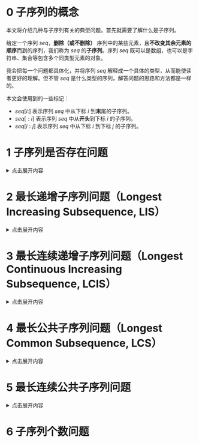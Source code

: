 # 0 子序列的概念

本文将介绍几种与子序列有关的典型问题。首先就需要了解什么是子序列。

给定一个序列 $seq$，**删除（或不删除）** 序列中的某些元素，且**不改变其余元素的顺序**而到的序列，我们称为 $seq$ 的**子序列**。序列 $seq$ 既可以是数组，也可以是字符串、集合等包含多个同类型元素的对象。

我会把每一个问题都具体化，并将序列 $seq$ 解释成一个具体的类型，从而能使读者更好的理解。但不管 $seq$ 是什么类型的序列，解答问题的思路和方法都是一样的。

本文会使用到的一些标记：

- $seq[i:]$ 表示序列 $seq$ 中从下标 $i$ 到**末**尾的子序列。
- $seq[:i]$ 表示序列 $seq$ 中从**开头**到下标 $i$ 的子序列。
- $seq[i : j]$ 表示序列 $seq$ 中从下标 $i$ 到下标 $j$ 的子序列。

# 1 子序列是否存在问题

<details>
<summary>点击展开内容</summary>

## 1.1 问题概述

该问题可以简述为：给定字符串 $s$ 和 $t$ ，判断 $s$ 是否为 $t$ 的**子序列**。

## 1.2 解法一：贪心 + 双指针

### 1.2.1 匹配过程

定义两个指针 $i$ 和 $j$，分别指向字符串 $s$ 和 $t$ 的首字符。遍历两个字符串，并对 $s[i]$ 和 $t[j]$ 进行匹配。如果匹配成功，则 $i$ 和 $j$ 同时向后移，否则只有 $j$ 向后移。如果最终 $i$ 移动到了 $s$ 的末尾，说明 $s$ 中所有字符都匹配成功了，即表明 $s$ 是 $t$ 的子序列。

有一点要注意，对于 $s[i]$，在 $t$ 中可能不止一个位置可以匹配，那究竟是匹配哪一个呢？从贪心的策略来上，我们选择匹配**先出现的那个字符**。

假如 $s[i]$ 在 $t$ 中出现了两次，一个位置在 $j_1$，另一个在 $j_2$，且 $j_1 < j_2$。那么匹配 $t[j_1]$ 是更优的选择。因为在 $t[j_2]$ 后面出现的字符，同时也在 $t[j_1]$ 的后面；而先匹配 $t[j_1]$ 的话，在 $t[j_1]$ 和 $t[j_2]$ 之间就有更多的字符可以进行匹配，增大了匹配成功的概率。

### 1.2.2 C++ 代码

```cpp
bool Issubsequence(const string& s, const string& t)
{
    int i = 0;
    for (int j = 0; j < t.size(); ++j)
        if (s[i] == t[j]) ++i;

    return i == s.size();
}
```

## 1.3 解法二：动态规划 + 哈希表

问题升级一下：假如有大量输入的 $s$，称作 $s1$, $s2$, ... , $sk$ 其中 $k >= 10$ 亿，你需要依次检查它们是否为 $t$ 的子序列。在这种情况下，还采用解法一肯定会超时。不妨通过动态规划的方法，建立一个哈希表，再通过哈希表去匹配 $s$ 中的每一个字符，速度就会快很多了。

### 1.3.1 确定 $dp[i][j]$ 的含义

这种类似于对同一个主串做很多次匹配的问题，可以像 $KMP$ 算法一样，先用一些时间将主串中的信息建立成一个哈希表，就可以快速的进行匹配。在这里，我们姑且将字符串 $t$ 称作**主串**。

假设主串 $t$ 的长度为 $n$。定义二维数组 $dp[n + 1][26]$，$dp[i][j]$ 表示主串 $t$ 中，从位置 $i$ 开始（包括 $i$ 在内）往后字符 $j$ **第一次出现**的位置。计算完 $dp$ 后，就能得到 $t$ 中从**每一个位置**开始往后**所有字符**第一次出现的位置。数组 $dp$ 也就是我们所说的哈希表。

由于需要记录后面的字符第一次出现的次数，所以需要采用**倒序遍历**。

### 1.3.2 确定边界条件

当 $i = n - 1$，除了位置 $n - 1$，再往后就没有任何字符了，无法继续匹配。因此可以令所有的 $dp[n][j] = n(0 \leq j < 26)$，这样就能正常匹配 $dp[n - 1][j]$。且当 $dp[i][j] = n$ 时，表明从 $i$ 开始往后不存在字符 $j$ 了，匹配结束。

### 1.3.3 推导 $dp[i][j]$

遍历主串 $t$，$0 \leq i \leq n - 1$：
- 若 $t[i]$ 处的字符就是 $j$，则 $dp[i][j] = i$。
- 若 $t[i]$ 处的字符不是 $j$，则从位置 $i$ 开始往后字符 $j$ 第一次出现的位置，等同于从位置 $i + 1$ 开始往后字符 $j$ 第一次出现的位置，所以 $dp[i][j] = dp[i + 1][j]$。

综上有：

$$
f[i][j]=\left\lbrace
\begin{array}{ll}
i, & t[i]=j \\
f[i+1][j], & t[i] \neq j
\end{array}\right.
$$

### 1.3.4 匹配过程

在循环中，定义两个指针 $i$ 和 $j$ 分别指向字符串 $t$ 和 $s$ 的首字符，$j$ 遍历字符串 $s$，$0 \leq j < s.size()$。

若 $d[i][s[j] - 'a'] = n$，说明往后没有字符可以匹配了，从而 $s$ 不是 $t$ 的子串，返回 $false$；若 $d[i][s[j] - 'a'] \neq n$，说明该处的字符与 $s[j]$ 匹配，则 $i$ 要跳转到该处的**下一个位置**，与 $s$ 的下一个位置（即 $j + 1$）进行匹配。

由于除了 $n$ 之外，$dp[i][j]$ 的最大值就是 $n - 1$，所以不用担心 $i = dp[i][j]$ 会出现越界的问题。循环能正常结束就说明字符串 $s$ 中的每一个字符都匹配成功了，返回 $true$。

### 1.3.5 C++ 代码

```cpp
bool Issubsequence(const string& s, const string& t)
{
    if (s.size() > t.size()) return false;  // s 比 t 更长，就不可能是 t 的子序列

    int n = t.size();
    vector<vector<int>> dp(n + 1, vector<int>(26, 0));
    for (auto& i : dp[n]) i = n;    // 初始化边界条件

    for (int i = n - 1; i >= 0; --i)
        for (int j = 0; j < 26; ++j)
            dp[i][j] = (t[i] == j + 'a') ? i : dp[i + 1][j];

    for (int i = 0, j = 0; j < s.size(); ++j)
    {
        if (dp[i][s[j] - 'a'] == n) // 到达主串末尾
            return false;
        i = dp[i][s[j] - 'a'] + 1;  // i 跳转到下一个位置进行匹配
    }

    return true;
}
```

</details>

# 2 最长递增子序列问题（Longest Increasing Subsequence, LIS）

<details>
<summary>点击展开内容</summary>

该问题可以简述为：给定数组 $ary$，找到 $ary$ 中**递增子序列**的最大长度。

首先要明确一个概念，最长递增子序列**不一定唯一**，比如 $\{1,0,7,4\}$ 就有 ${1,7}$、${1,4}$ 和 ${0, 4}$ 三个最长递增子序列。与此同时，哪怕子数组 $ary[0:]$ 和 $ary[1:]$ 只差一个元素，所得到的最长递增子序列也不一定相同。

## 2.1 解法一：动态规划

### 2.1.1 确定 $dp[i]$ 的含义

定义一维数组 $dp[ary.size()]$，$dp[i]$ 表示在子序列 $ary[0:i]$ 中，**以 $ary[i]$ 结尾**的最长递增子序列的**长度**。

### 2.1.2 确定边界条件

由于一个元素就可以构成一个递增子序列，所以所有 $dp$ 值初始时都为1。

### 2.1.3 推导 $dp[i]$

我们用 $s[i]$ 表示子序列 $ary[0 : i]$ 中以 **$ary[i]$ 结尾的**最长递增子序列。

遍历数组 $ary$，$1 <= i < ary.size()$，对于以 $ary[i]$ 结尾的最长递增子序列的长度，需要根据子序列 $ary[0:i - 1]$ 推导。

遍历子序列 $ary[0 : i - 1]$，$0 <= j < i$：
- 若 $ary[j] < ary[i]$，那么将 $ary[i]$ 放到 $s[j]$ 的末尾，就可以构成一个新的递增子序列，即 $s[i]$，所以 $dp[i] = dp[j] + 1$；
- 若 $ary[j] \geq ary[i]$，$dp[i]$ 维持不变。

也有可能，$ary[i]$ 与另一个元素可以组成更长的递增子序列。所以 $dp[i]$ 应该是两种情况下的最大值，从而有：

$$
dp[i] = max(dp[i],\ dp[j] + 1)
$$

最终的结果就是 $dp$ 中的最大值，保存在 $len$ 中。

### 2.1.4 C++ 代码

```cpp
int LengthOfLIS(const vector<int>& ary)
{
    vector<int> dp(ary.size(), 1);
    int len = 1;
    for (int i = 1; i < ary.size(); ++i)
    {
        for (int j = 0; j < i; ++j)
        {
            if (ary[j] < ary[i])  // 可以构成一个更长的递增子序列
            {
               dp[i] = max(dp[i], dp[j] + 1);
               len = max(len, dp[i]);
            }
        }
    }

    return len;
}
```

## 2.2 解法二：贪心 + 二分查找

### 2.2.1 贪心的应用和证明

考虑一个简单的贪心，我们往子序列中加入元素来寻找最长递增子序列。如果我们要使递增子序列**尽可能的长**，那我们就需要让序列递增得**尽可能的慢**。因此我们希望每次在递增子序列最后加上的那个数尽可能的小。

我们用 $s_i$ 表示**长度为** $i$ 的**任意递增子序列**，$s_i[i]$ 表示子序列中的**第 $i$ 个元素**（最后一个）；维护一个数组 $p$， $p[i]$ 表示**所有**长度为 $i$ 的递增子序列**末尾元素中的最小值**，易知 $s_i[i] \ge p[i] > s_i[i - 1]$。

> 所谓瘦死的骆驼比马大，因为 $s_i$ 是递增的，所以即使 $p[i]$ 是末尾元素中的最小值，它也一定大于 $s_i[i - 1]$。

首先，数组 $p$ 一定是递增的，证明如下：

1. 证明一：

假设数组 $p$ 不递增，则存在 $i > j$，使得 $p[i] < p[j]$。对于递增子序列 $s_i$，我们从末尾删除 $i - j$ 个元素，序列长度变为 $i - (i - j) = j$。设剩余的递增序列为 $s_j'$，其最后一个元素为 $x$，则有 $x < s_i[i - 1] < p[i] < p[j]$。因为 $s_j'$ 也是一个长度为 $j$ 的递增子序列，但它的末尾元素比 $p[j]$ 小，这与 $p[j]$ 的定义相矛盾。所以数组 $p$ 是递增的。

2. 证明二：

假设 $p[i]$ 是递增子序列 $s_i$ 的末尾元素，则有 $p[i] = s_i[i]$。因为 $s_i[i - 1] \ge p[i - 1]$，所以有 $p[i] = s_i[i] > s_i[i - 1] \ge p[i]$，即 $p[i] > p[i]$。因此，数组 $p$ 是递增的。

### 2.2.2 确定二分逻辑

定义 $len$ 保存当前最长递增子序列的长度，则 $p[len]$ 表示数组 $p$ 的末尾元素。遍历数组 $ary$，$1 <= i < ary.size()$：
- 如果 $ary[i]$ > $p[len]$，说明遇到了一个更长的递增序列，则把 $ary[i]$ 加入到数组 $p$，并更新 $len$；
- 如果 $ary[i] \leq p[len]$，说明其有可能是比某个递增子序列末尾元素**更小的元素**。在数组 $p$ 中进行**二分查找**，找到第一个比 $ary[i]$ 小的数的 $p[k]$，并更新 $p[k + 1] = ary[i]$。

> 或者说是找到第一个不小于 $ary[i]$ 的数，即为要被更新的数。

第二点的原因如下：

如果 $ary[i] < p[len]$，且数组 $p$ 中存在 $k$ 使得 $p[k] < ary[i] \le p[k + 1]$。那么说明以 $p[k + 1]$ 为末尾元素，长度为 $k + 1$ 的递增子序列，遇到了一个更小的末尾元素 $ary[i]$，所以需要更新 $p[k + 1]$ 为 $ary[i]$。

要注意的是，最终的数组 $p$，维护的并不一定是最长递增子序列。

### 2.2.3 C++ 代码

```cpp
int FindPos(const vector<int>& p, int len, int key)   // 返回数组 p 中第一个小于 key 的数的下标
{
    int left = 1, right = len, pos = 0;   // 找不到比 key 小的数时，返回0，表明更新数组 p 的第一个元素 p[0]
    while (left <= right)  // 二分查找
    {
        int mid = (left + right) >> 1;
        if (p[mid] < key)
        {
            pos = mid;
            left = mid + 1;
        }
        else right = mid - 1;
    }

    return pos;
}

int LengthOfLIS(const vector<int>& ary)
{
    int n = ary.size(), len = 1;
    vector<int> p(n + 1, 1);
    p[len] = ary[0];
    for (int i = 1; i < n; ++i)
    {
        if (ary[i] > p[len]) p[++len] = ary[i];
        else p[FindPos(p, len, ary[i]) + 1] = ary[i];
    }

    return len;
}
```

</details>

# 3 最长连续递增子序列问题（Longest Continuous Increasing Subsequence, LCIS）

<details>
<summary>点击展开内容</summary>

## 3.1 问题概述

该问题可以简述为：给定数组 $ary$，找到 $ary$ 中**连续递增子序列**的最大长度。

$LCIS$ 问题在 $LIS$ 问题的基础上，增加了“连续”这一限制条件，相对来说难度更小，要考虑的情况也更少。但是做法和 $LIS$ 问题基本是一致的。

## 3.2 解法一：动态规划

### 3.2.1 确定 dp[i] 的含义

定义一维数组 $dp[ary.size()]$，$dp[i]$ 表示在子序列 $ary[0:i]$ 中，**以 $ary[i]$ 结尾的**最长连续递增子序列的**长度**。

### 3.2.2 确定边界条件

由于一个元素就可以构成一个递增子序列，所以所有 $dp$ 值初始时都为1。

### 3.2.3 推导 $dp[i]$

遍历数组 $ary$，$1 <= i < ary.size()$：
- 若 $ary[i] > ary[i - 1]$，将 $ary[i]$ 放到以 $ary[i - 1]$ 结尾的最长连续递增子序列的末尾，就可以构成一个**新的最长连续递增子序列**，所以 $dp[i] = dp[i - 1] + 1$；
- 若 $ary[i] \geq ary[i - 1]$，则 $ary[i]$ 无法与**前面的元素**构成连续的递增子序列，所以 $dp[i]$ 保持初始值1。

最终的结果就是 $dp$ 中的最大值，保存在 $len$ 中。

### 3.2.4 C++ 代码

```cpp
int LengthOfLCIS(const vector<int>& ary)
{
    vector<int> dp(ary.size(), 1);
    int len = 1;
    for (int i = 1; i < ary.size(); ++i)
    {
        if (ary[i] > ary[i - 1])
        {
            dp[i] = dp[i - 1] + 1;
            len = max(len, dp[i]);
        }
    }

    return len;
}
```

## 3.3 解法二：双指针

### 3.3.1 遍历过程

定义 $i$ 和 $j$，分别指向当前连续递增子序列的**起始**和**末尾**。

遍历数组 $ary$，$1 < j < ary.size()$：
- 如果 $ary[j] > ary[j - 1]$，说明 $ary[j]$ 可以和 $ary[j - 1]$ 继续构成一个连续递增子序列，因此 $j$ 继续往后移；
- 如果 $ary[j] \leq ary[j + 1]$，说明 $ary[j]$ 和 $ary[j - 1]$ 无法构成一个连续递增子序列。记录此时子序列的长度 $j - i + 1$，并更新 $len$ 的值。随后将 $i$ 移到 $j$，指向下一个连续递增子序列的起始位置。

最终的结果就是 $len$ 保存的值。

### 3.3.2 C++ 代码

```cpp
int LengthOfLCIS(const vector<int>& ary)
{
    int len = 1;
    for (int i = 0, j = 1; j < ary.size(); ++j)
    {
        if (ary[j] <= ary[j - 1]) i = j;
        len = max(len, j - i + 1);
    }

    return len;
}
```

</details>

# 4 最长公共子序列问题（Longest Common Subsequence, LCS）

<details>
<summary>点击展开内容</summary>

该问题可以简述为：给定数组 $ary1$ 和 $ary2$，找到 $ary1$ 和 $ary2$ 中**公共子序列**的最大长度。

$LCS$ 问题是 $LIS$ 问题的变形，因为涉及到了两个序列，在信息维度上要更大，因此处理方法上也会有所不同。

## 4.1 解法：动态规划

### 4.1.1 确定 $dp[i][j]$ 的含义

设 $ary1$ 的长度为 m，$ary2$ 的长度为 $n$ 。定义二维数组 $dp[m + 1][n + 1]$，$dp[i][j]$ 表示子序列 $ary1[:i]$ 和 $ary2[:j]$ **最长公共子序列**的长度。

以 $ary1 = {1,3,6,3,7}$, $ary2 = {1,3,5,2,7}$ 为例。当 $i = 2$，$j = 2$ 时，$dp[2][2]$ 表示的是子序列 $text1[2 : 4] = {3,6,3,7}$ 和 $text2[2:4] = {3,5,2,7}$ 的最长公共子序列的长度。这个公共子序列是 ${3,7}$，所以 $dp[2][2] = 2$。

### 4.1.2 确定边界条件

边界条件无需单独计算，放到循环即可。所有 dp 初始值为0，表明公共子序列长度为0。

### 4.1.3 推导 $dp[i][j]$

因为采用的是顺序遍历，$i$ 和 $j$ 都是从1开始，所以在访问数组元素时要将 $i$ 和 $j$ 减去1。

外层循环遍历数组 $ary1$，$1 \leq i \leq m$；内层循环遍历数组 $ary2$，$1 \leq j \leq n$：
- 若 $ary1[j - 1] \neq ary2[i - 1]$，表明两个子序列的首元素不相等，那么它们的最长公共子序列，应该等于下面两种情况的最大值：
  - 子序列 $ary1[:i]$ 和 $ary2[:j - 1]$ 的最长公共子序列的长度 $dp[i][j - 1]$；
  - 子序列 $ary1[:i - 1]$ 和 $ary2[:j]$ 的最长公共子序列的长度 $dp[i - 1][j]$；
- 若 $ary1[j] = ary2[i]$，表明两个子序列的首元素相等，此时需要考虑是否能使得公共子序列更长，其可以由 $dp[i - 1][j - 1]$ 推导。

设 $ary1[i - 1:]$ 和 $ary2[j - 1:]$ 的最长公共子序列为 $s$，因为 $ary2[j] = ary1[i]$，因此 $s$ 和 $ary1[i]$ 就可以构成一个更长的公共子序列。又因为 $dp[i - 1][j - 1]$ 表示子序列 $ary1[:i - 1]$ 和 $ary2[:j - 1]$ **最长公共子序列**的长度。综上可以得到：

$$
dp[i][j]=\left\lbrace
\begin{array}{ll}
dp[i][j] = dp[i - 1][j - 1] + 1, & ary2[j]\neq ary1[i] \\
max(dp[i][j - 1],\ dp[i - 1][j])[i+1][j], & ary2[j] = ary1[i]
\end{array}\right.
$$

最终的结果就是 $dp[m][n]$，它表示数组 $ary1$ 和 $ary2$ 的最长公共子序列的长度。

### 4.1.4 C++ 代码

```cpp
int LengthOfLCS(const vector<int>& ary1, const vector<int>& ary2)
{
    int m = ary1.size(), n = ary1.size();
    vector<vector<int>> dp(m + 1, vector<int>(n + 1, 0));
    for (int i = 1; i <= m; ++i)
    {
        for (int j = 1; j <= n; ++j)
        {
            if (ary2[j - 1] == ary1[i - 1]) dp[i][j] = dp[i - 1][j - 1] + 1;
            else dp[i][j] = max(dp[i - 1][j], dp[i][j - 1]);
        }
    }

    return dp[m][n];
}
```

## 4.2 优化：空间复杂度（Longest Consecutive Common Subsequence, LCCS）

以 $ary1$ 为行遍历，$ary2$ 为列遍历时，遍历的顺序是由左往右，由上往下的。由于 $dp[i][j]$ 只和上一行的 $dp[i - 1][j - 1]$ 有关，所以我们可以**只保存上一行的 $dp$ 值**。在进入内层循环前定义一维数组 $newDp$，来保存更新后的 $dp$，在内层循环结束后将其拷贝给 $dp$。最终 $dp$ 保存的就是原 $dp[m + 1][n + 1]$ 中最后一行的信息。

```cpp
int LengthOfLCS(const vector<int>& ary1, const vector<int>& ary2)
{
    int m = ary1.size(), n = ary2.size();
    vector<int> dp(n + 1, 0);
    for (int i = 1; i <= m; ++i)
    {
        vector<int> newDp(n + 1, 0);
        for (int j = 1; j <= n0; ++j)
        {
            if (ary2[j - 1] == ary1[i - 1]) newDp[j] = dp[j - 1] + 1;
            else newDp[j] = max(dp[j], newDp[j - 1]);
        }
        dp = newDp;
    }

    return dp[n];
}
```

</details>

# 5 最长连续公共子序列问题

<details>
<summary>点击展开内容</summary>

该问题可以简述为：给定数组 $ary1$ 和 $ary2$，找到 $ary1$ 和 $ary2$ 中**连续公共子序列**的最大长度。

$LCS$ 问题在 $LCCS$ 问题的基础上，增加了“连续”这一限制条件，相对来说难度更小，要考虑的情况也更少。但是做法和 $LCS$ 问题基本是一致的。

## 5.1 解法：动态规划

### 5.1.1 确定 $dp[i][j]$ 的含义

设 $ary1$ 的长度为 m，$ary2$ 的长度为 $n$ 。定义二维数组 $dp[m + 1][n + 1]$，$dp[i][j]$ 表示子序列 $ary1[i:]$ 和 $ary2[j:]$ **最长连续公共前缀**的长度。

以 $ary1 = {1,2,3,2,1}$, $ary2 = {3,2,1,4,7}$ 为例。当 $i = 2$，$j = 0$ 时，$dp[2][0]$ 表示的是子序列 $ary1[2:4] = {3,2,1}$ 和 $ary2[0:4] = {3,2,1,4,7}$ 的最长连续公共前缀的长度。这个最长连续公共前缀是 ${3,2,1}$，所以 $dp[2][0] = 3$。

暴力解法下，需要从前往后遍历两个数组，此时要考虑所有子序列的情况，并判断其中是否存在相同的子序列。而这个比较过程会多次计算重复的子序列，容易导致超时。即便通过去重的方式进行剪枝，剪枝这个操作本身还是会占用一定时间，当数组比较大时，即使是剪枝也治标不治本。

如果我们从后向前遍历两个数组的所有元素，对于子序列 $ary1[i:]$ 和 $ary2[j:]$ 的公共前缀，在整个数组中来看，其实就是一个**公共子序列**。因为子序列的起始位置不同，构成的前缀也不同，从而就避免了计算重复的情况。而且通过已经计算过的连续公共前缀的长度，可以快速得到下一个子序列的连续公共前缀的长度。

### 5.1.2 确定边界条件

边界条件无需单独计算，放到循环即可。所有 dp 初始值为0，表明公共前缀长度为0。

### 5.1.3 推导 $dp[i][j]$

外层循环遍历数组 $ary1$，$m - 1 >= i >= 0$；内层循环遍历数组 $ary2$，$n - 1 >= j >= 0$：
- 若 $ary1[j] \neq ary2[i]$，表明两个子序列的首元素不相等，也就不存在公共前缀，继续遍历即可；
- 若 $ary1[j] = ary2[i]$，表明两个子序列的首元素相等，此时需要考虑是否能使得公共前缀更长，可以由 $dp[i + 1][j + 1]$ 推导。

设 $ary1[i + 1:]$ 和 $ary2[j + 1:]$ 的最长连续公共前缀（最长连续公共子序列）为 $s$，因为 $ary1[j] = ary2[i]$，因此 $ary1[i] + s$ 就可以构成一个更长的公共前缀。又因为 $dp[i + 1][j + 1]$ 表示子序列 $ary1[i + 1:]$ 和 $ary2[j + 1:]$ **最长连续公共前缀**的长度，所以可以得到：

$$
dp[i][j] = dp[i + 1][j + 1] + 1
$$

最终的结果就是 $dp$ 中的最大值，保存在 $len$ 中。

### 5.1.4 C++ 代码

```cpp
int LengthOfLCS(vector<int>& ary1, vector<int>& ary2)
{
    int m = ary1.size(), n = ary2.size(), len = 0;
    vector<vector<int>> dp(m + 1, vector<int>(n + 1, 0));
    for (int i = m - 1; i >= 0; --i)
    {
        for (int j = n - 1; j >= 0; --j)
        {
            if (ary2[j] == ary1[i])
            {
                dp[i][j] = dp[i + 1][j + 1] + 1;
                len = max(len, dp[i][j]);   // 出现相等前缀时再更新 len，减少比较时间
            }
        }
    }

    return len;
}
```

## 5.2 优化：空间复杂度

以 $ary1$ 为行遍历，$ary2$ 为列遍历时，遍历的顺序是由右往左，由下往上的。由于 $dp[i][j]$ 只和下一行的 $dp[i + 1][j + 1]$ 有关，所以我们可以只保存下一行的 $dp$ 值。在进入内层循环前定义一维数组 $newDp$，来保存更新后的 $dp$，在内层循环结束后将其拷贝给 $dp$。最终 $dp$ 保存的就是原 $dp[m + 1][n + 1]$ 中第一行的信息。

```cpp
int findLength(vector<int>& ary1, vector<int>& ary2)
{
    int m = ary1.size(), n = ary2.size(), len = 0;
    vector<int> dp(n + 1, 0);
    for (int i = m - 1; i >= 0; --i)
    {
        vector<int> newDp(n + 1, 0);
        for (int j = n - 1; j >= 0; --j)
        {
            if (ary2[j] == ary1[i])
            {
                newDp[j] = dp[j + 1] + 1;
                len = max(len, newDp[j]);
            }
        }
        dp = newDp;
    }

    return len;
}
```

</details>

# 6 子序列个数问题
